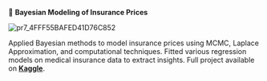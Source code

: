 🧮 **Bayesian Modeling of Insurance Prices**  

![pr7_4FFF55BAFED41D76C852](https://github.com/user-attachments/assets/67abc236-52e4-460f-a71f-d6aeeb5ac2e1)

Applied Bayesian methods to model insurance prices using MCMC, Laplace Approximation, and computational techniques. Fitted various regression models on medical insurance data to extract insights. Full project available on **[Kaggle](https://www.kaggle.com/code/emmanueldjegou/bayesian-methods-for-health-insurance-cost)**.
